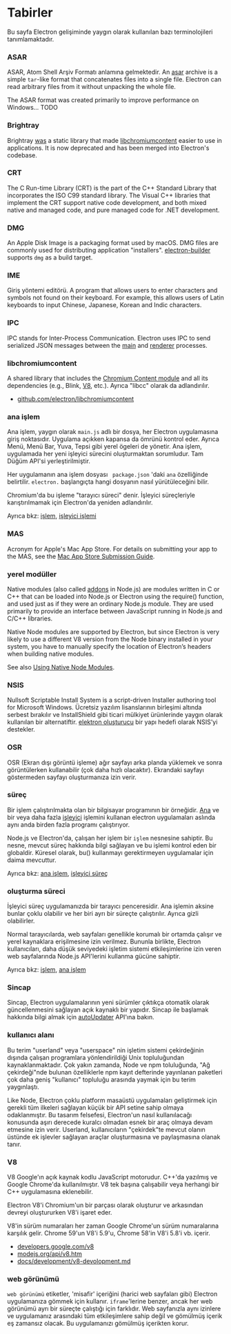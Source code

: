 # Tabirler

Bu sayfa Electron gelişiminde yaygın olarak kullanılan bazı terminolojileri tanımlamaktadır.

### ASAR

ASAR, Atom Shell Arşiv Formatı anlamına gelmektedir. An [asar](https://github.com/electron/asar) archive is a simple `tar`-like format that concatenates files into a single file. Electron can read arbitrary files from it without unpacking the whole file.

The ASAR format was created primarily to improve performance on Windows... TODO

### Brightray

Brightray [was](https://github.com/electron-archive/brightray) a static library that made [libchromiumcontent](#libchromiumcontent) easier to use in applications. It is now deprecated and has been merged into Electron's codebase.

### CRT

The C Run-time Library (CRT) is the part of the C++ Standard Library that incorporates the ISO C99 standard library. The Visual C++ libraries that implement the CRT support native code development, and both mixed native and managed code, and pure managed code for .NET development.

### DMG

An Apple Disk Image is a packaging format used by macOS. DMG files are commonly used for distributing application "installers". [electron-builder](https://github.com/electron-userland/electron-builder) supports `dmg` as a build target.

### IME

Giriş yöntemi editörü. A program that allows users to enter characters and symbols not found on their keyboard. For example, this allows users of Latin keyboards to input Chinese, Japanese, Korean and Indic characters.

### IPC

IPC stands for Inter-Process Communication. Electron uses IPC to send serialized JSON messages between the [main](#main-process) and [renderer](#renderer-process) processes.

### libchromiumcontent

A shared library that includes the [Chromium Content module](https://www.chromium.org/developers/content-module) and all its dependencies (e.g., Blink, [V8](#v8), etc.). Ayrıca "libcc" olarak da adlandırılır.

- [github.com/electron/libchromiumcontent](https://github.com/electron/libchromiumcontent)

### ana işlem

Ana işlem, yaygın olarak `main.js` adlı bir dosya, her Electron uygulamasına giriş noktasıdır. Uygulama açıkken kapansa da ömrünü kontrol eder. Ayrıca Menü, Menü Bar, Yuva, Tepsi gibi yerel ögeleri de yönetir. Ana işlem, uygulamada her yeni işleyici sürecini oluşturmaktan sorumludur. Tam Düğüm API'si yerleştirilmiştir.

Her uygulamanın ana işlem dosyası ` package.json` 'daki `ana` özelliğinde belirtilir. ` electron. ` başlangıçta hangi dosyanın nasıl yürütüleceğini bilir.

Chromium'da bu işleme "tarayıcı süreci" denir. İşleyici süreçleriyle karıştırılmamak için Electron'da yeniden adlandırılır.

Ayrıca bkz: [işlem](#process), [işleyici işlemi](#renderer-process)

### MAS

Acronym for Apple's Mac App Store. For details on submitting your app to the MAS, see the [Mac App Store Submission Guide](tutorial/mac-app-store-submission-guide.md).

### yerel modüller

Native modules (also called [addons](https://nodejs.org/api/addons.html) in Node.js) are modules written in C or C++ that can be loaded into Node.js or Electron using the require() function, and used just as if they were an ordinary Node.js module. They are used primarily to provide an interface between JavaScript running in Node.js and C/C++ libraries.

Native Node modules are supported by Electron, but since Electron is very likely to use a different V8 version from the Node binary installed in your system, you have to manually specify the location of Electron’s headers when building native modules.

See also [Using Native Node Modules](tutorial/using-native-node-modules.md).

### NSIS

Nullsoft Scriptable Install System is a script-driven Installer authoring tool for Microsoft Windows. Ücretsiz yazılım lisanslarının birleşimi altında serbest bırakılır ve InstallShield gibi ticari mülkiyet ürünlerinde yaygın olarak kullanılan bir alternatiftir. [elektron oluşturucu](https://github.com/electron-userland/electron-builder) bir yapı hedefi olarak NSIS'yi destekler.

### OSR

OSR (Ekran dışı görüntü işleme) ağır sayfayı arka planda yüklemek ve sonra görüntülerken kullanabilir (çok daha hızlı olacaktır). Ekrandaki sayfayı göstermeden sayfayı oluşturmanıza izin verir.

### süreç

Bir işlem çalıştırılmakta olan bir bilgisayar programının bir örneğidir. [Ana](#main-process) ve bir veya daha fazla [işleyici](#renderer-process) işlemini kullanan electron uygulamaları aslında aynı anda birden fazla programı çalıştırıyor.

Node.js ve Electron'da, çalışan her işlem bir `işlem` nesnesine sahiptir. Bu nesne, mevcut süreç hakkında bilgi sağlayan ve bu işlemi kontrol eden bir globaldir. Küresel olarak, bu() kullanmayı gerektirmeyen uygulamalar için daima mevcuttur.

Ayrıca bkz: [ana işlem](#main-process), [işleyici süreç](#renderer-process)

### oluşturma süreci

İşleyici süreç uygulamanızda bir tarayıcı penceresidir. Ana işlemin aksine bunlar çoklu olabilir ve her biri ayrı bir süreçte çalıştırılır. Ayrıca gizli olabilirler.

Normal tarayıcılarda, web sayfaları genellikle korumalı bir ortamda çalışır ve yerel kaynaklara erişilmesine izin verilmez. Bununla birlikte, Electron kullanıcıları, daha düşük seviyedeki işletim sistemi etkileşimlerine izin veren web sayfalarında Node.js API'lerini kullanma gücüne sahiptir.

Ayrıca bkz: [işlem](#process), [ana işlem](#main-process)

### Sincap

Sincap, Electron uygulamalarının yeni sürümler çıktıkça otomatik olarak güncellenmesini sağlayan açık kaynaklı bir yapıdır. Sincap ile başlamak hakkında bilgi almak için [autoUpdater](api/auto-updater.md) API'ına bakın.

### kullanıcı alanı

Bu terim "userland" veya "userspace" nin işletim sistemi çekirdeğinin dışında çalışan programlara yönlendirildiği Unix topluluğundan kaynaklanmaktadır. Çok yakın zamanda, Node ve npm toluluğunda, "Ağ çekirdeği"nde bulunan özelliklerle npm kayıt defterinde yayınlanan paketleri çok daha geniş "kullanıcı" topluluğu arasında yaymak için bu terim yaygınlaştı.

Like Node, Electron çoklu platform masaüstü uygulamaları geliştirmek için gerekli tüm ilkeleri sağlayan küçük bir API setine sahip olmaya odaklanmıştır. Bu tasarım felsefesi, Electron'un nasıl kullanılacağı konusunda aşırı derecede kuralcı olmadan esnek bir araç olmaya devam etmesine izin verir. Userland, kullanıcıların "çekirdek"te mevcut olanın üstünde ek işlevler sağlayan araçlar oluşturmasına ve paylaşmasına olanak tanır.

### V8

V8 Google'ın açık kaynak kodlu JavaScript motorudur. C++'da yazılmış ve Google Chrome'da kullanılmıştır. V8 tek başına çalışabilir veya herhangi bir C++ uygulamasına eklenebilir.

Electron V8'i Chromium'un bir parçası olarak oluşturur ve arkasından devreyi oluştururken V8'i işaret eder.

V8'in sürüm numaraları her zaman Google Chrome'un sürüm numaralarına karşılık gelir. Chrome 59'un V8'i 5.9'u, Chrome 58'in V8'i 5.8'i vb. içerir.

- [developers.google.com/v8](https://developers.google.com/v8)
- [modejs.org/api/v8.htm](https://nodejs.org/api/v8.html)
- [docs/development/v8-devolopment.md](development/v8-development.md)

### web görünümü

`web görünümü` etiketler, 'misafir' içeriğini (harici web sayfaları gibi) Electron uygulamanıza gömmek için kullanır. `iframe`'lerine benzer, ancak her web görünümü ayrı bir süreçte çalıştığı için farklıdır. Web sayfanızla aynı izinlere ve uygulamanız arasındaki tüm etkileşimlere sahip değil ve gömülmüş içerik eş zamansız olacak. Bu uygulamanızı gömülmüş içerikten korur.